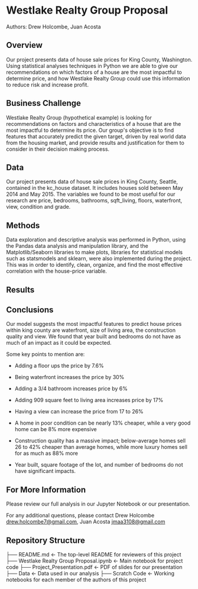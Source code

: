 
# Westlake Realty Group Proposal

Authors: Drew Holcombe, Juan Acosta



## Overview

Our project presents data of house sale prices for King County, Washington. Using statistical analyses techniques in Python we are able to give our recommendations on which factors of a house are the most impactful to determine price, and how Westlake Realty Group could use this information to reduce risk and increase profit.


## Business Challenge

Westlake Realty Group (hypothetical example) is looking for recommendations on factors and characteristics of a house that are the most impactful to determine its price. Our group's objective is to find features that accurately predict the given target, driven by real world data from the housing market, and provide results and justification for them to consider in their decision making process.


## Data

Our project presents data of house sale prices in King County, Seattle, contained in the kc_house dataset. It includes houses sold between May 2014 and May 2015. The variables we found to be most useful for our research are price, bedrooms, bathrooms, sqft_living, floors, waterfront, view, condition and grade.


## Methods

Data exploration and descriptive analysis was performed in Python, using the Pandas data analysis and manipulation library, and the Matplotlib/Seaborn libraries to make plots, libraries for statistical models such as statsmodels and sklearn, were also implemented during the project. This was in order to identify, clean, organize, and find the most effective correlation with the house-price variable.


## Results



## Conclusions

Our model suggests the most impactful features to predict house prices within king county are waterfront, size of living area, the construction quality and view. We found that year built and bedrooms do not have as much of an impact as it could be expected.

Some key points to mention are:

- Adding a floor ups the price by 7.6%

- Being waterfront increases the price by 30%

- Adding a 3/4 bathroom increases price by 6%

- Adding 909 square feet to living area increases price by 17%

- Having a view can increase the price from 17 to 26%

- A home in poor condition can be nearly 13% cheaper, while a very good home can be 8% more expensive

- Construction quality has a massive impact; below-average homes sell 26 to 42% cheaper than average homes, while more luxury homes sell for as much as 88% more

- Year built, square footage of the lot, and number of bedrooms do not have significant impacts.


## For More Information
Please review our full analysis in our Jupyter Notebook or our presentation.

For any additional questions, please contact Drew Holcombe drew.holcombe7@gmail.com, Juan Acosta jmaa3108@gmail.com



## Repository Structure

├── README.md                           <- The top-level README for reviewers of this project
├── Westlake Realty Group Proposal.ipynb  	<- Main notebook for project code
├── Project_Presentation.pdf         <- PDF of slides for our presentation
├── Data                          <- Data used in our analysis
├── Scratch Code				<- Working notebooks for each member of the authors of this project



